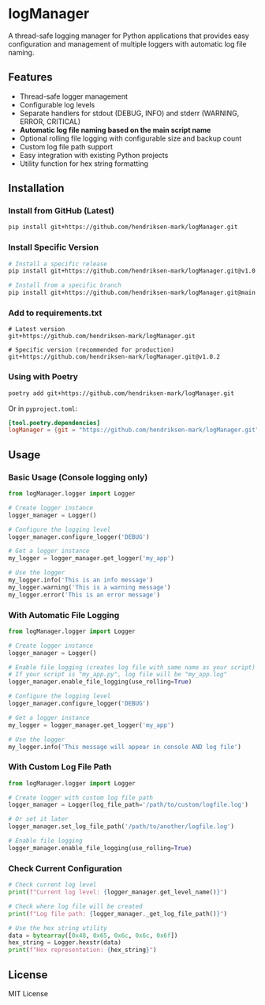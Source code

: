 # logManager

A thread-safe logging manager for Python applications that provides easy configuration and management of multiple loggers with automatic log file naming.

## Features

- Thread-safe logger management
- Configurable log levels
- Separate handlers for stdout (DEBUG, INFO) and stderr (WARNING, ERROR, CRITICAL)
- **Automatic log file naming based on the main script name**
- Optional rolling file logging with configurable size and backup count
- Custom log file path support
- Easy integration with existing Python projects
- Utility function for hex string formatting

## Installation

### Install from GitHub (Latest)

```bash
pip install git+https://github.com/hendriksen-mark/logManager.git
```

### Install Specific Version

```bash
# Install a specific release
pip install git+https://github.com/hendriksen-mark/logManager.git@v1.0.2

# Install from a specific branch
pip install git+https://github.com/hendriksen-mark/logManager.git@main
```

### Add to requirements.txt

```
# Latest version
git+https://github.com/hendriksen-mark/logManager.git

# Specific version (recommended for production)
git+https://github.com/hendriksen-mark/logManager.git@v1.0.2
```

### Using with Poetry

```bash
poetry add git+https://github.com/hendriksen-mark/logManager.git
```

Or in `pyproject.toml`:
```toml
[tool.poetry.dependencies]
logManager = {git = "https://github.com/hendriksen-mark/logManager.git", tag = "v1.0.2"}
```

## Usage

### Basic Usage (Console logging only)

```python
from logManager.logger import Logger

# Create logger instance
logger_manager = Logger()

# Configure the logging level
logger_manager.configure_logger('DEBUG')

# Get a logger instance
my_logger = logger_manager.get_logger('my_app')

# Use the logger
my_logger.info('This is an info message')
my_logger.warning('This is a warning message')
my_logger.error('This is an error message')
```

### With Automatic File Logging

```python
from logManager.logger import Logger

# Create logger instance
logger_manager = Logger()

# Enable file logging (creates log file with same name as your script)
# If your script is "my_app.py", log file will be "my_app.log"
logger_manager.enable_file_logging(use_rolling=True)

# Configure the logging level
logger_manager.configure_logger('DEBUG')

# Get a logger instance
my_logger = logger_manager.get_logger('my_app')

# Use the logger
my_logger.info('This message will appear in console AND log file')
```

### With Custom Log File Path

```python
from logManager.logger import Logger

# Create logger with custom log file path
logger_manager = Logger(log_file_path='/path/to/custom/logfile.log')

# Or set it later
logger_manager.set_log_file_path('/path/to/another/logfile.log')

# Enable file logging
logger_manager.enable_file_logging(use_rolling=True)
```

### Check Current Configuration

```python
# Check current log level
print(f"Current log level: {logger_manager.get_level_name()}")

# Check where log file will be created
print(f"Log file path: {logger_manager._get_log_file_path()}")

# Use the hex string utility
data = bytearray([0x48, 0x65, 0x6c, 0x6c, 0x6f])
hex_string = Logger.hexstr(data)
print(f"Hex representation: {hex_string}")
```

## License

MIT License
